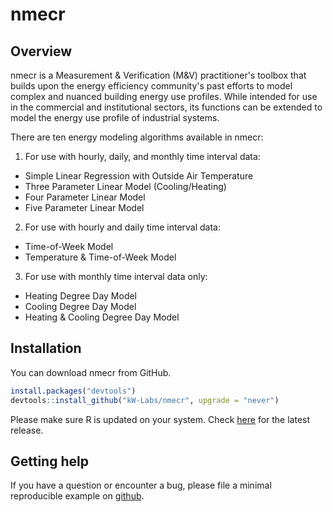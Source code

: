 # nmecr

## Overview

nmecr is a Measurement & Verification (M&V) practitioner's toolbox that builds upon the energy efficiency community's past efforts to model complex and nuanced building energy use profiles. While intended for use in the commercial and institutional sectors, its functions can be extended to model the energy use profile of industrial systems.

There are ten energy modeling algorithms available in nmecr:

1. For use with hourly, daily, and monthly time interval data:
  - Simple Linear Regression with Outside Air Temperature
  - Three Parameter Linear Model (Cooling/Heating) 
  - Four Parameter Linear Model
  - Five Parameter Linear Model
  
2. For use with hourly and daily time interval data:
  - Time-of-Week Model
  - Temperature & Time-of-Week Model
  
3. For use with monthly time interval data only:
  - Heating Degree Day Model
  - Cooling Degree Day Model
  - Heating & Cooling Degree Day Model

## Installation

You can download nmecr from GitHub.

``` r
install.packages("devtools")
devtools::install_github("kW-Labs/nmecr", upgrade = "never")
```
Please make sure R is updated on your system. Check [here](https://www.r-project.org/) for the latest release.

## Getting help



If you have a question or encounter a bug, please file a minimal reproducible example on [github](https://github.com/kW-Labs/nmecr/issues).




